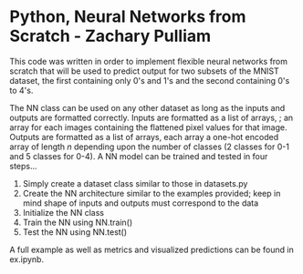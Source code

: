 # Python, Neural Networks from Scratch - Zachary Pulliam

This code was written in order to implement flexible neural networks from scratch that will be used to predict output 
for two subsets of the MNIST dataset, the first containing only 0's and 1's and the second containing 0's to 4's.

The NN class can be used on any other dataset as long as the inputs and outputs are formatted correctly. Inputs are formatted as a list of arrays, ;
an array for each images containing the flattened pixel values for that image. Outputs are formatted as a list of arrays, each array a one-hot encoded array
of length *n* depending upon the number of classes (2 classes for 0-1 and 5 classes for 0-4). A NN model can be trained and tested in four steps...

1. Simply create a dataset class similar to those in datasets.py
2. Create the NN architecture similar to the examples provided; keep in mind shape of inputs and outputs must correspond to the data
3. Initialize the NN class
4. Train the NN using NN.train()
5. Test the NN using NN.test()

A full example as well as metrics and visualized predictions can be found in ex.ipynb.
